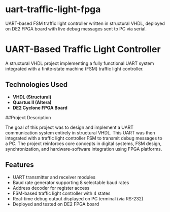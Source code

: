 # uart-traffic-light-fpga
UART-based FSM traffic light controller written in structural VHDL, deployed on DE2 FPGA board with live debug messages sent to PC via serial.

# UART-Based Traffic Light Controller

A structural VHDL project implementing a fully functional UART system integrated with a finite-state machine (FSM) traffic light controller. 

## Technologies Used

- **VHDL (Structural)**
- **Quartus II (Altera)**
- **DE2 Cyclone FPGA Board**


##Project Description

The goal of this project was to design and implement a UART communication system entirely in structural VHDL. This UART was then integrated with a traffic light controller FSM to transmit debug messages to a PC. The project reinforces core concepts in digital systems, FSM design, synchronization, and hardware-software integration using FPGA platforms.

## Features

- UART transmitter and receiver modules
- Baud rate generator supporting 8 selectable baud rates
- Address decoder for register access
- FSM-based traffic light controller with 4 states
- Real-time debug output displayed on PC terminal (via RS-232)
- Deployed and tested on DE2 FPGA board


